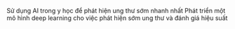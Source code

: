 Sử dụng AI trong y học để phát hiện ung thư sớm nhanh nhất
Phát triển một mô hình deep learning cho việc phát hiện sớm ung thư và đánh giá hiệu suất

